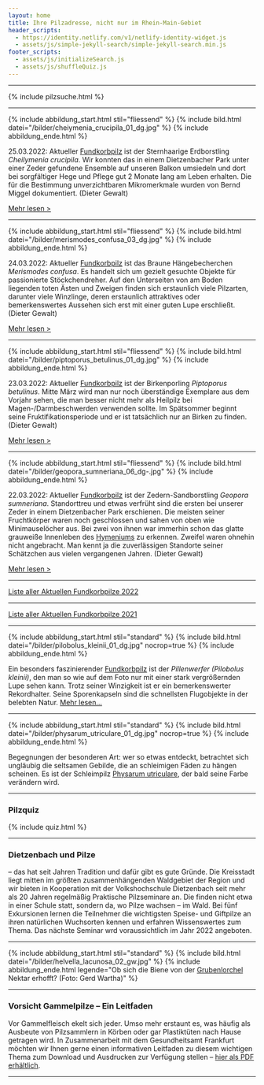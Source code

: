 ```yaml
---
layout: home
title: Ihre Pilzadresse, nicht nur im Rhein-Main-Gebiet
header_scripts:
  - https://identity.netlify.com/v1/netlify-identity-widget.js
  - assets/js/simple-jekyll-search/simple-jekyll-search.min.js
footer_scripts:
  - assets/js/initializeSearch.js
  - assets/js/shuffleQuiz.js
---
```

- - -

{% include pilzsuche.html %}

- - -

{% include abbildung_start.html stil="fliessend" %}
{% include bild.html datei="/bilder/cheiymenia_crucipila_01_dg.jpg" %}
{% include abbildung_ende.html %}

25.03.2022: Aktueller [Fundkorbpilz](AA "Glossar") ist der Sternhaarige Erdborstling *Cheilymenia crucipila*. Wir konnten das in einem Dietzenbacher Park unter einer Zeder gefundene Ensemble auf unseren Balkon umsiedeln und dort bei sorgfältiger Hege und Pflege gut 2 Monate lang am Leben erhalten. Die für die Bestimmung unverzichtbaren Mikromerkmale wurden von Bernd Miggel dokumentiert. (Dieter Gewalt)

[Mehr lesen >](/pilze/cheilymenia-crucipila-sternhaariger-erdborstling)

<div style="clear:  both"></div>

- - -

{% include abbildung_start.html stil="fliessend" %}
{% include bild.html datei="/bilder/merismodes_confusa_03_dg.jpg" %}
{% include abbildung_ende.html %}

24.03.2022: Aktueller [Fundkorbpilz](AA "Glossar") ist das Braune Hängebecherchen *Merismodes confusa*. Es handelt sich um gezielt gesuchte Objekte für passionierte Stöckchendreher. Auf den Unterseiten von am Boden liegenden toten Ästen und Zweigen finden sich erstaunlich viele Pilzarten, darunter viele Winzlinge, deren erstaunlich attraktives oder bemerkenswertes Aussehen sich erst mit einer guten Lupe erschließt. (Dieter Gewalt)

[Mehr lesen >](/pilze/merismodes-confusa-braunes-hängebecherchen)

<div style="clear:  both"></div>

- - -

{% include abbildung_start.html stil="fliessend" %}
{% include bild.html datei="/bilder/piptoporus_betulinus_01_dg.jpg" %}
{% include abbildung_ende.html %}

23.03.2022: Aktueller [Fundkorbpilz](AA "Glossar") ist der Birkenporling *Piptoporus betulinus*. Mitte März wird man nur noch überständige Exemplare aus dem Vorjahr sehen, die man besser nicht mehr als Heilpilz bei Magen-/Darmbeschwerden verwenden sollte. Im Spätsommer beginnt seine Fruktifikationsperiode und er ist tatsächlich nur an Birken zu finden. (Dieter Gewalt)

[Mehr lesen >](/pilze/piptoporus-betulinus-birkenporling)

<div style="clear:  both"></div>

- - -

{% include abbildung_start.html stil="fliessend" %}
{% include bild.html datei="/bilder/geopora_sumneriana_06_dg-.jpg" %}
{% include abbildung_ende.html %}

22.03.2022: Aktueller [Fundkorbpilz](AA "Glossar") ist der Zedern-Sandborstling *Geopora sumneriana*. Standorttreu und etwas verfrüht sind die ersten bei unserer Zeder in einem Dietzenbacher Park erschienen. Die meisten seiner Fruchtkörper waren noch geschlossen und sahen von oben wie Minimauselöcher aus. Bei zwei von ihnen war immerhin schon das glatte grauweiße Innenleben des [Hymeniums](Hymenium "Glossar") zu erkennen. Zweifel waren ohnehin nicht angebracht. Man kennt ja die zuverlässigen Standorte seiner Schätzchen aus vielen vergangenen Jahren. (Dieter Gewalt)

[Mehr lesen >](/pilze/geopora-sumneriana-zedern-sandborstling)

<div style="clear:  both"></div>

- - -

[Liste aller Aktuellen Fundkorbpilze 2022](/artikel/liste-aller-aktuellen-fundkorbpilze-2022.html)

- - -

[Liste aller Aktuellen Fundkorbpilze 2021](/artikel/liste-aller-aktuellen-fundkorbpilze-2021.html)

- - -

{% include abbildung_start.html stil="standard" %}
{% include bild.html datei="/bilder/pilobolus_kleinii_01_dg.jpg" nocrop=true %}
{% include abbildung_ende.html %}

Ein besonders faszinierender [Fundkorbpilz](AA "Glossar-") ist der *Pillenwerfer (Pilobolus kleinii)*, den man so wie auf dem Foto nur mit einer stark vergrößernden Lupe sehen kann. Trotz seiner Winzigkeit ist er ein bemerkenswerter Rekordhalter. Seine Sporenkapseln sind die schnellsten Flugobjekte in der belebten Natur. [Mehr lesen...](/pilze/pilobolus-kleinii-pillenwerfer)

- - -

{% include abbildung_start.html stil="standard" %}
{% include bild.html datei="/bilder/physarum_utriculare_01_dg.jpg" nocrop=true %}
{% include abbildung_ende.html %}

Begegnungen der besonderen Art: wer so etwas entdeckt, betrachtet sich ungläubig die seltsamen Gebilde, die an schleimigen Fäden zu hängen scheinen. Es ist der Schleimpilz [Physarum utriculare](/pilze/physarum-utriculare-fadenfruchtschleimpilz), der bald seine Farbe verändern wird.

- - -

### Pilzquiz

{% include quiz.html %}

- - -

### Dietzenbach und Pilze

– das hat seit Jahren Tradition und dafür gibt es gute Gründe. Die Kreisstadt liegt mitten im größten zusammenhängenden Waldgebiet der Region und wir bieten in Kooperation mit der Volkshochschule Dietzenbach seit mehr als 20 Jahren regelmäßig Praktische Pilzseminare an. Die finden nicht etwa in einer Schule statt, sondern da, wo Pilze wachsen – im Wald. Bei fünf Exkursionen lernen die Teilnehmer die wichtigsten Speise- und Giftpilze an ihren natürlichen Wuchsorten kennen und erfahren Wissenswertes zum Thema. Das nächste Seminar wrd voraussichtlich im Jahr 2022 angeboten.  

- - -

{% include abbildung_start.html stil="standard" %}
{% include bild.html datei="/bilder/helvella_lacunosa_02_gw.jpg" %}
{% include abbildung_ende.html legende="Ob sich die Biene von der <a href='/pilze/helvella-lacunosa-grubenlorchel'>Grubenlorchel</a> Nektar erhofft?  (Foto: Gerd Wartha)" %}

- - -

### Vorsicht Gammelpilze – Ein Leitfaden

Vor Gammelfleisch ekelt sich jeder. Umso mehr erstaunt es, was häufig als Ausbeute von Pilzsammlern in Körben oder gar Plastiktüten nach Hause getragen wird. In Zusammenarbeit mit dem Gesundheitsamt Frankfurt möchten wir Ihnen gerne einen informativen Leitfaden zu diesem wichtigen Thema zum Download und Ausdrucken zur Verfügung stellen – [hier als PDF erhältlich](/assets/docs/Fundkorb.de-Gammelpilze.pdf).

- - -